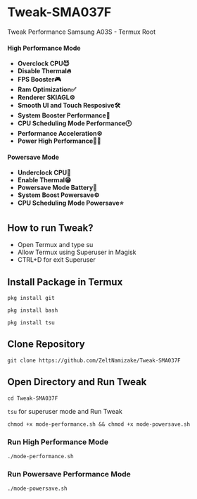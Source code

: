 # Tweak-SMA037F
Tweak Performance Samsung A03S - Termux Root

#### High Performance Mode
- <b>Overclock CPU😈</b>
- <b>Disable Thermal🔥</b>
- <b>FPS Booster🎮</b>
- <b>Ram Optimization✅</b>
- <b>Renderer SKIAGL⚙</b>
- <b>Smooth UI and Touch Resposive🛠</b>
- <b>System Booster Performance🚀</b>
- <b>CPU Scheduling Mode Performance🕛</b>
- <b>Performance Acceleration⚙</b>
- <b>Power High Performance📱🚀</b>

#### Powersave Mode
- <b>Underclock CPU🥶</b>
- <b>Enable Thermal😁</b>
- <b>Powersave Mode Battery🔋</b>
- <b>System Boost Powersave⚙</b>
- <b>CPU Scheduling Mode Powersave⭐</b>

## How to run Tweak?
- Open Termux and type su
- Allow Termux using Superuser in Magisk
- CTRL+D for exit Superuser

## Install Package in Termux
`pkg install git`

`pkg install bash`

`pkg install tsu`

## Clone Repository
`git clone https://github.com/ZeltNamizake/Tweak-SMA037F`

## Open Directory and Run Tweak
`cd Tweak-SMA037F`

`tsu`  for superuser mode and Run Tweak

`chmod +x mode-performance.sh && chmod +x mode-powersave.sh`

### Run High Performance Mode
`./mode-performance.sh`

### Run Powersave Performance Mode
`./mode-powersave.sh`
